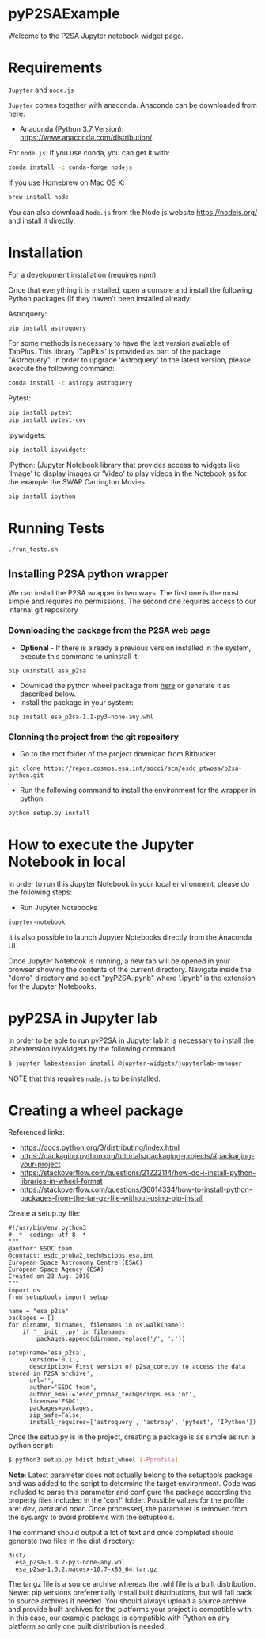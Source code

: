 # pyP2SAExample

Welcome to the P2SA Jupyter notebook widget page. 

# Requirements

`Jupyter` and `node.js`

`Jupyter` comes together with anaconda. Anaconda can be downloaded from here:

- Anaconda (Python 3.7 Version): https://www.anaconda.com/distribution/

For `node.js`:
If you use conda, you can get it with:

```bash
conda install -c conda-forge nodejs
```

If you use Homebrew on Mac OS X:
```bash
brew install node
```
You can also download `Node.js` from the Node.js website https://nodejs.org/ and install it directly.

# Installation

For a development installation (requires npm),

Once that everything it is installed, open a console and install the following Python packages (If they haven't been installed already:

Astroquery:

```bash
pip install astroquery
```
   For some methods is necessary to have the last version available of TapPlus. This library 'TapPlus' is provided as part of the package "Astroquery".
   In order to upgrade 'Astroquery' to the latest version, please execute the following command:

``` bash
conda install -c astropy astroquery
```

Pytest:

```bash
pip install pytest
pip install pytest-cov
```
Ipywidgets:

```bash
pip install ipywidgets
```
IPython: (Jupyter Notebook library that provides access to widgets like 'Image' to display images or 'Video' to play videos in the Notebook as for the example the SWAP Carrington Movies.

```bash
pip install ipython
````

# Running Tests

```bash
./run_tests.sh
````


## Installing P2SA python wrapper

We can install the P2SA wrapper in two ways. The first one is the most simple and requires no permissions. The second one requires access to our internal git repository

### Downloading the package from the P2SA web page

- **Optional** - If there is already a previous version installed in the system, execute this command to uninstall it:

```
pip uninstall esa_p2sa
```

- Download the python wheel package from [here](http://p2sa.esac.esa.int/p2sa-py/esa_p2sa-1.1-py3-none-any.whl) or generate it as described below.
- Install the package in your system:

```
pip install esa_p2sa-1.1-py3-none-any.whl
```

### Clonning the project from the git repository

- Go to the root folder of the project download from Bitbucket

```
git clone https://repos.cosmos.esa.int/socci/scm/esdc_ptwosa/p2sa-python.git
```
- Run the following command to install the environment for the wrapper in python 

```bash
python setup.py install
```

# How to execute the Jupyter Notebook in local

In order to run this Jupyter Notebook in your local environment, please do the following steps:


- Run Jupyter Notebooks

```bash
jupyter-notebook
```
It is also possible to launch Jupyter Notebooks directly from the Anaconda UI. 

Once Jupyter Notebook is running, a new tab will be opened in your browser showing the contents of the current directory.
Navigate inside the "demo" directory and select "pyP2SA.ipynb" where '.ipynb' is the extension for the Jupyter Notebooks. 


# pyP2SA in Jupyter lab

In order to be able to run pyP2SA in Jupyter lab it is necessary to install the labextension ivywidgets by the following command:

```bash
$ jupyter labextension install @jupyter-widgets/jupyterlab-manager
```

NOTE that this requires `node.js` to be installed. 

# Creating a wheel package

Referenced links:  

- https://docs.python.org/3/distributing/index.html  
- https://packaging.python.org/tutorials/packaging-projects/#packaging-your-project  
- https://stackoverflow.com/questions/21222114/how-do-i-install-python-libraries-in-wheel-format  
- https://stackoverflow.com/questions/36014334/how-to-install-python-packages-from-the-tar-gz-file-without-using-pip-install  

Create a setup.py file:

```
#!/usr/bin/env python3
# -*- coding: utf-8 -*-
"""
@author: ESDC team
@contact: esdc_proba2_tech@sciops.esa.int
European Space Astronomy Centre (ESAC)
European Space Agency (ESA)
Created on 23 Aug. 2019
"""
import os
from setuptools import setup

name = "esa_p2sa"
packages = []
for dirname, dirnames, filenames in os.walk(name):
    if '__init__.py' in filenames:
        packages.append(dirname.replace('/', '.'))

setup(name='esa_p2sa',
      version='0.1',
      description='First version of p2sa_core.py to access the data stored in P2SA archive',
      url='',
      author='ESDC team',
      author_email='esdc_proba2_tech@sciops.esa.int',
      license='ESDC',
      packages=packages,
      zip_safe=False,
      install_requires=['astroquery', 'astropy', 'pytest', 'IPython'])
```

Once the setup.py is in the project, creating a package is as simple as run a python script:

```bash
$ python3 setup.py bdist bdist_wheel [-Pprofile]
```

**Note**: Latest parameter does not actually belong to the setuptools package and was added to the script to determine the target environment. Code was included to parse this parameter and configure the package according the property files included in the 'conf' folder. Possible values for the profile are: _dev_, _beta_ and _oper_. Once processed, the parameter is removed from the sys.argv to avoid problems with the setuptools.

The command should output a lot of text and once completed should generate two files in the dist directory:

```
dist/
  esa_p2sa-1.0.2-py3-none-any.whl
  esa_p2sa-1.0.2.macosx-10.7-x86_64.tar.gz
```

The tar.gz file is a source archive whereas the .whl file is a built distribution. Newer pip versions preferentially install built distributions, but will fall back to source archives if needed. You should always upload a source archive and provide built archives for the platforms your project is compatible with. In this case, our example package is compatible with Python on any platform so only one built distribution is needed.
